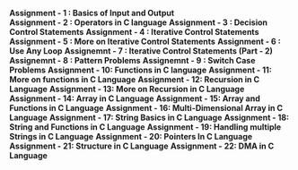 <b>Assignment - 1 : Basics of Input and Output</b><br>
<b>Assignment - 2 : Operators in C language</b>
<b>Assignment - 3 : Decision Control Statements</b>
<b>Assignment - 4 : Iterative Control Statements</b>
<b>Assignment - 5 : More on Iterative Control Statements</b>
<b>Assignment - 6 : Use Any Loop</b>
<b>Assignemnt - 7 : Iterative Control Statements (Part - 2)</b>
<b>Assignemnt - 8 : Pattern Problems</b>
<b>Assignemnt - 9 : Switch Case Problems</b>
<b>Assignment - 10: Functions in C language</b>
<b>Assignment - 11: More on functions in C Language</b>
<b>Assignment - 12: Recursion in C Language</b>
<b>Assignment - 13: More on Recursion in C Language</b>
<b>Assignment - 14: Array in C Language</b>
<b>Assignment - 15: Array and Functions in C Language</b>
<b>Assignment - 16: Multi-Dimensional Array in C Language</b>
<b>Assignment - 17: String Basics in C Language</b>
<b>Assignment - 18: String and Functions in C Language</b>
<b>Assignment - 19: Handling multiple Strings in C Language</b>
<b>Assignment - 20: Pointers In C Language</b>
<b>Assignment - 21: Structure in C Language</b>
<b>Assignment - 22: DMA in C Language</b>
